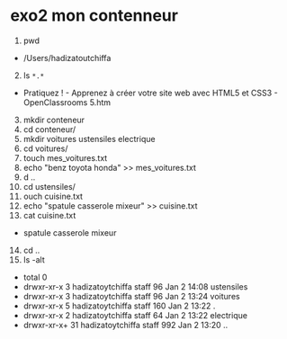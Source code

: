 # exo2 mon contenneur 
1. pwd
* /Users/hadizatoutchiffa
2. ls `*.*`
* Pratiquez ! - Apprenez à créer votre site web avec HTML5 et CSS3 - OpenClassrooms 5.htm
3. mkdir conteneur
4. cd conteneur/
5. mkdir voitures ustensiles electrique
6. cd voitures/
7. touch mes_voitures.txt
8. echo "benz toyota honda" >> mes_voitures.txt
9. d ..
10. cd ustensiles/
11. ouch cuisine.txt
12. echo "spatule casserole mixeur" >> cuisine.txt
13. cat cuisine.txt 
* spatule casserole mixeur
14. cd ..
15. ls -alt
* total 0
* drwxr-xr-x   3 hadizatoytchiffa  staff   96 Jan 2 14:08 ustensiles
* drwxr-xr-x   3 hadizatoytchiffa  staff   96 Jan 2 13:24 voitures
* drwxr-xr-x   5 hadizatoytchiffa  staff  160 Jan 2 13:22 .
* drwxr-xr-x   2 hadizatoytchiffa  staff   64 Jan 2 13:22 electrique
* drwxr-xr-x+ 31 hadizatoytchiffa  staff  992 Jan 2 13:20 ..